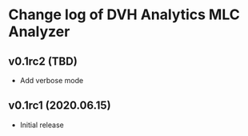 # Change log of DVH Analytics MLC Analyzer

v0.1rc2 (TBD)
--------------------
 - Add verbose mode

v0.1rc1 (2020.06.15)
--------------------
 - Initial release
